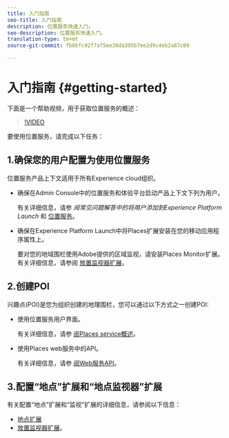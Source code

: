 ```yaml
---
title: 入门指南
seo-title: 入门指南
description: 位置服务快速入门。
seo-description: 位置服务快速入门。
translation-type: tm+mt
source-git-commit: fb8bfc92f7af5ee30da395b7ee2d9c4eb2a87c09

---
```



# 入门指南 {#getting-started}

下面是一个帮助视频，用于获取位置服务的概述：

>[!VIDEO](https://www.youtube.com/watch?v=aV6i_ayxWCw)

要使用位置服务，请完成以下任务：

## 1.确保您的用户配置为使用位置服务

位置服务产品上下文适用于所有Experience cloud组织。

* 确保在Admin Console中的位置服务和体验平台启动产品上下文下列为用户。

   有关详细信息，请参 *阅常见问题解答中的将用户添加到Experience Platform Launch* 和 [位置服务](/help/places-faqs.md)。

* 确保在Experience Platform Launch中将Places扩展安装在您的移动应用程序属性上。

   要对您的地域围栏使用Adobe提供的区域监视，请安装Places Monitor扩展。 有关详细信息，请参阅 [放置监视器扩展](/help/places-ext-aep-sdks/places-monitor-extension/places-monitor-extension.md)。


## 2.创建POI

兴趣点(POI)是您为组织创建的地理围栏，您可以通过以下方式之一创建POI:

* 使用位置服务用户界面。

   有关详细信息，请参 [阅Places service概述](/help/poi-mgmt-ui/places-services-overview.md)。

* 使用Places web服务中的API。

   有关详细信息，请参 [阅Web服务API](/help/web-service-api/places-web-services.md)。


## 3.配置“地点”扩展和“地点监视器”扩展

有关配置“地点”扩展和“监视”扩展的详细信息，请参阅以下信息：

* [地点扩展](/help/places-ext-aep-sdks/places-extension/places-extension.md)
* [放置监视器扩展](/help/places-ext-aep-sdks/places-monitor-extension/places-monitor-extension.md)。
